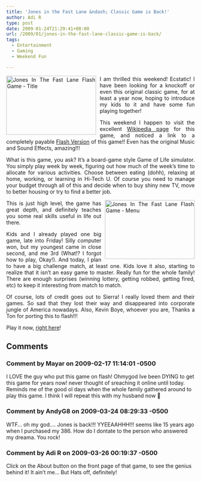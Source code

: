 ```yaml
---
title: 'Jones in the Fast Lane &ndash; Classic Game is Back!'
author: Adi R
type: post
date: 2009-01-24T21:29:41+00:00
url: /2009/01/jones-in-the-fast-lane-classic-game-is-back/
tags:
  - Entertainment
  - Gaming
  - Weekend Fun

---
```

<p style="text-align: justify;">
  <a title="Jones in the Fast Lane" href="http://home.broadpark.no/~kboye/jones/jones.html" target="_blank"><img style="border-right: 0px; border-top: 0px; display: inline; margin: 0px 10px 0px 0px; border-left: 0px; border-bottom: 0px" title="Jones In The Fast Lane Flash Game - Title" src="/uploads/2009/01/jonesinthefastlaneflashgametitle.jpg?resize=240%2C157" border="0" alt="Jones In The Fast Lane Flash Game - Title" width="240" height="157" align="left" data-recalc-dims="1" /></a> I am thrilled this weekend! Ecstatic! I have been looking for a knockoff or even this original classic game, for at least a year now, hoping to introduce my kids to it and have some fun playing together!
</p>

<p style="text-align: justify;">
  This weekend I happen to visit the excellent <a href="http://en.wikipedia.org/wiki/Jones_in_the_Fast_Lane" target="_blank">Wikipedia page</a> for this game, and noticed a link to a completely payable <a href="http://home.broadpark.no/~kboye/jones/jones.html" target="_blank">Flash Version</a> of this game!! Even has the original Music and Sound Effects, amazing!!!
</p>

<p style="text-align: justify;">
  What is this game, you ask? It’s a board-game style Game of Life simulator. You simply play week by week, figuring out how much of the week’s time to allocate for various activities. Choose between eating (dohh), relaxing at home, working, or learning in Hi-Tech U. Of course you need to manage your budget through all of this and decide when to buy shiny new TV, move to better housing or try to find a better job.
</p>

<p style="text-align: justify;">
  <a href="http://home.broadpark.no/~kboye/jones/jones.html" target="_blank"><img style="border-right: 0px; border-top: 0px; display: inline; margin: 0px 0px 0px 10px; border-left: 0px; border-bottom: 0px" title="Jones In The Fast Lane Flash Game - Menu" src="/uploads/2009/01/jonesinthefastlaneflashgamemenu.jpg?resize=240%2C157" border="0" alt="Jones In The Fast Lane Flash Game - Menu" width="240" height="157" align="right" data-recalc-dims="1" /></a>This is just high level, the game has great depth, and definitely teaches you some real skills useful in life out there.
</p>

<p style="text-align: justify;">
  Kids and I already played one big game, late into Friday! Silly computer won, but my youngest came in close second, and me 3rd (What!? I forgot how to play, Okay!). And today, I plan to have a big challenge match, at least one. Kids love it also, starting to realize that it isn’t an easy game to master. Really fun for the whole family! There are enough surprises (winning lottery, getting robbed, getting fired, etc) to keep it interesting from match to match.
</p>

<p style="text-align: justify;">
  Of course, lots of credit goes out to Sierra! I really loved them and their games. So sad that they lost their way and disappeared into corporate jungle of America nowadays. Also, Kevin Boye, whoever you are, Thanks a Ton for porting this to flash!!!
</p>

Play it now, <a title="Jones In The Fast Lane" href="http://home.broadpark.no/~kboye/jones/jones.html" target="_blank">right here</a>!

## Comments

### Comment by Mayar on 2009-02-17 11:14:01 -0500
I LOVE the guy who put this game on flash! Ohmygod Ive been DYING to get this game for years now! never thought of sreaching it online until today. Reminds me of the good ol days when the whole family gathered around to play this game. I think I will repeat this with my husband now 🙂

### Comment by AndyG8 on 2009-03-24 08:29:33 -0500
WTF&#8230; oh my god&#8230;. Jones is back!!! YYEEAAHHH!!! seems like 15 years ago when I purchased my 386. How do I dontate to the person who answered my dreama. You rock!

### Comment by Adi R on 2009-03-26 00:19:37 -0500
Click on the About button on the front page of that game, to see the genius behind it! It ain&#8217;t me&#8230; But Hats off, definitely!